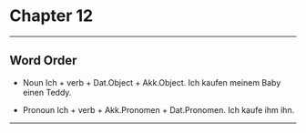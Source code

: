 # Chapter 12

---

## Word Order

* Noun
Ich + verb + Dat.Object + Akk.Object.
Ich kaufen meinem Baby einen Teddy.

* Pronoun
Ich + verb + Akk.Pronomen + Dat.Pronomen.
Ich kaufe ihm ihn.

---
